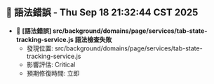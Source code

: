 ## 🚨 語法錯誤 - Thu Sep 18 21:32:44 CST 2025
- 🔄 **[語法錯誤] src/background/domains/page/services/tab-state-tracking-service.js 語法檢查失敗**
  - 發現位置: src/background/domains/page/services/tab-state-tracking-service.js
  - 影響評估: Critical
  - 預期修復時間: 立即
